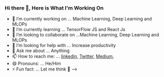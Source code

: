 ### Hi there 👋, Here is What I'm Working On



- 🔭 I’m currently working on ... Machine Learning, Deep Learning and MLOPs
- 🌱 I’m currently learning ... TensorFlow JS and React Js
- 👯 I’m looking to collaborate on ...Machine Learning, Deep Learning and MLOPs
- 🤔 I’m looking for help with ... Increase productivity
- 💬 Ask me about ... Anything
- 📫 How to reach me: ... [linkedin](https://www.linkedin.com/in/norochalise/), [Twitter](https://twitter.com/norochalise), [Medium](https://medium.com/@norochalise), 
- 😄 Pronouns: ... He/Him
- ⚡ Fun fact: ... Let me think :thinking:
-->
